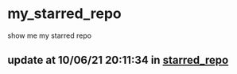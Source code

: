 # my_starred_repo
show me my starred repo

update at 10/06/21 20:11:34 in [starred_repo](./index.html)
---

